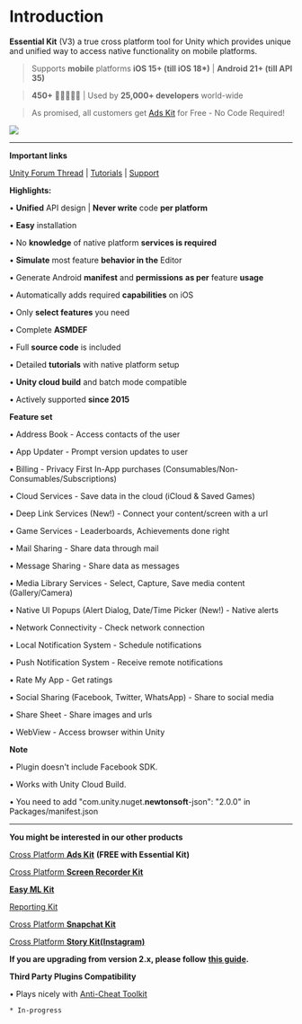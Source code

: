 # Introduction

**Essential Kit** (V3) a true cross platform tool for Unity which provides unique and unified way to access native functionality on mobile platforms.

> Supports **mobile** platforms **iOS 15+ (till iOS 18\*)** | **Android 21+ (till API 35)**

> **450+** 🌟🌟🌟🌟🌟 | Used by **25,000+ developers** world-wide

> As promised, all customers get [Ads Kit](https://link.voxelbusters.com/ads-kit) for Free - No Code Required!



![](https://api.essentialkit.voxelbusters.com/v3/cover.png)

***

**Important links**

[Unity Forum Thread](https://link.voxelbusters.com/essential-kit-unity-forum) | [Tutorials](https://link.voxelbusters.com/essential-kit-tutorials) | [Support](https://link.voxelbusters.com/essential-kit-support)



**Highlights:**

• **Unified** API design | **Never write** code **per platform**

• **Easy** installation

• No **knowledge** of native platform **services is required**

• **Simulate** most feature **behavior in the** Editor

• Generate Android **manifest** and **permissions** **as per** feature **usage**

• Automatically adds required **capabilities** on iOS

• Only **select features** you need

• Complete **ASMDEF**

• Full **source code** is included

• Detailed **tutorials** with native platform setup

• **Unity cloud build** and batch mode compatible

• Actively supported **since 2015**

**Feature set**

• Address Book - Access contacts of the user

• App Updater - Prompt version updates to user

• Billing - Privacy First In-App purchases (Consumables/Non-Consumables/Subscriptions)

• Cloud Services - Save data in the cloud (iCloud & Saved Games)

• Deep Link Services (New!) - Connect your content/screen with a url

• Game Services - Leaderboards, Achievements done right

• Mail Sharing - Share data through mail

• Message Sharing - Share data as messages

• Media Library Services - Select, Capture, Save media content (Gallery/Camera)

• Native UI Popups (Alert Dialog, Date/Time Picker (New!) - Native alerts

• Network Connectivity - Check network connection

• Local Notification System - Schedule notifications

• Push Notification System - Receive remote notifications

• Rate My App - Get ratings

• Social Sharing (Facebook, Twitter, WhatsApp) - Share to social media

• Share Sheet - Share images and urls

• WebView - Access browser within Unity

**Note**

• Plugin doesn't include Facebook SDK.

• Works with Unity Cloud Build.

• You need to add "com.unity.nuget.**newtonsoft**-json": "2.0.0" in Packages/manifest.json

***

**You might be interested in our other products**

[Cross Platform **Ads Kit**](https://u3d.as/37du) **(FREE with Essential Kit)**

[Cross Platform **Screen Recorder Kit**](http://u3d.as/1nN3)

[**Easy ML Kit**](https://u3d.as/2PMe)

[Reporting Kit](https://u3d.as/2Q6p)

[Cross Platform **Snapchat Kit**](http://u3d.as/1gWc)

[Cross Platform **Story Kit(Instagram)**](http://u3d.as/1pMn)

**If you are upgrading from version 2.x, please follow** [**this guide**](whats-new-in-v3/upgrade-from-v2.md)**.**

**Third Party Plugins Compatibility**

• Plays nicely with [Anti-Cheat Toolkit](https://assetstore.unity.com/packages/slug/202695)



```
* In-progress
```


